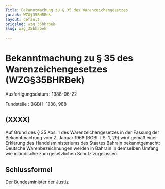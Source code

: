```yaml
---
Title: Bekanntmachung zu § 35 des Warenzeichengesetzes
jurabk: WZG§35BHRBek
layout: default
origslug: wzg_35bhrbek
slug: wzg_35bhrbek

---
```


# Bekanntmachung zu § 35 des Warenzeichengesetzes (WZG§35BHRBek)

Ausfertigungsdatum
:   1988-06-22

Fundstelle
:   BGBl I: 1988, 988

## (XXXX)

Auf Grund des § 35 Abs. 1 des Warenzeichengesetzes in der Fassung der
Bekanntmachung vom 2. Januar 1968 (BGBl. I S. 1, 29) wird gemäß einer
Erklärung des Handelsministeriums des Staates Bahrain bekanntgemacht:
Deutsche Warenbezeichnungen werden in Bahrain in demselben Umfang wie
inländische zum gesetzlichen Schutz zugelassen.

## Schlussformel

Der Bundesminister der Justiz

